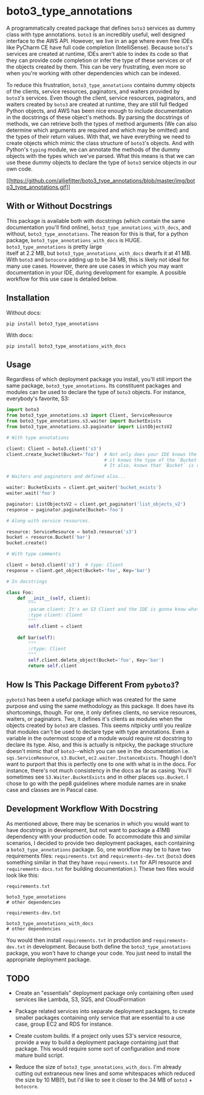 # boto3_type_annotations

A programmatically created package that defines `boto3` services as dummy class with type annotations. `boto3` is an 
incredibly useful, well designed interface to the AWS API. However, we live in an age where even free IDEs like PyCharm 
CE have full code completion (IntelliSense). Because `boto3`'s services are created at runtime, IDEs aren't able to
index its code so that they can provide code completion or infer the type of these services or of the objects created by
them. This can be very frustrating, even more so when you're working with other dependencies which can be indexed.

To reduce this frustration, `boto3_type_annotations` contains dummy objects of the clients, service resources, 
paginators, and waiters provided by `boto3`'s services. Even though the client, service resources, paginators, and 
waiters created by `boto3` are created at runtime, they are still full fledged Python objects, and AWS has been nice 
enough to include documentation in the docstrings of these object's methods. By parsing the docstrings of methods,
we can retrieve both the types of method arguments (We can also determine which arguments are required and which may 
be omitted) and the types of their return values. With that, we have everything we need to create objects which
mimic the class structure of `boto3`'s objects. And with Python's `typing` module, we can annotate the methods of the
dummy objects with the types which we've parsed. What this means is that we can use these dummy objects to declare the
type of `boto3` service objects in our own code.

[[https://github.com/alliefitter/boto3_type_annotations/blob/master/img/boto3_type_annotations.gif]]

## With or Without Docstrings

This package is available both with docstrings (which contain the same documentation you'll find online), 
`boto3_type_annotations_with_docs`, and without, `boto3_type_annotations`. The reason for this is that, for a python 
package, `boto3_type_annotations_with_docs` is HUGE. `boto3_type_annotations` is pretty large  
itself at 2.2 MB, but `boto3_type_annotations_with_docs` dwarfs it at 41 MB. With `boto3` and `botocore` adding up to be 
34 MB, this is likely not ideal for many use cases. However, there are use cases in which you may want documentation in
your IDE, during development for example. A possible workflow for this use case is detailed below.

## Installation

Without docs:
```
pip install boto3_type_annotations
```

With docs:
```
pip install boto3_type_annotations_with_docs
```

## Usage

Regardless of which deployment package you install, you'll still import the same package, `boto3_type_annotations`.
Its constituent packages and modules can be used to declare the type of `boto3` objects. For instance, everybody's 
favorite, S3:

```python
import boto3
from boto3_type_annotations.s3 import Client, ServiceResource
from boto3_type_annotations.s3.waiter import BucketExists
from boto3_type_annotations.s3.paginator import ListObjectsV2

# With type annotations

client: Client = boto3.client('s3')
client.create_bucket(Bucket='foo')  # Not only does your IDE knows the name of this method, 
                                    # it knows the type of the `Bucket` argument too!
                                    # It also, knows that `Bucket` is required, but `ACL` isn't!

# Waiters and paginators and defined also...

waiter: BucketExists = client.get_waiter('bucket_exists')
waiter.wait('foo')

paginator: ListObjectsV2 = client.get_paginator('list_objects_v2')
response = paginator.paginate(Bucket='foo')

# Along with service resources.

resource: ServiceResource = boto3.resource('s3')
bucket = resource.Bucket('bar')
bucket.create()

# With type comments

client = boto3.client('s3')  # type: Client
response = client.get_object(Bucket='foo', Key='bar')

# In docstrings

class Foo:
    def __init__(self, client):
        """
        :param client: It's an S3 Client and the IDE is gonna know what it is!
        :type client: Client
        """
        self.client = client
        
    def bar(self):
        """
        :rtype: Client
        """
        self.client.delete_object(Bucket='foo', Key='bar')
        return self.client
```

## How Is This Package Different From `pyboto3`?

`pyboto3` has been a useful package which was created for the same purpose and using the same methodology as this 
package. It does have its shortcomings, though. For one, it only defines clients, no service resources, waiters, or 
paginators. Two, it defines it's clients as modules when the objects created by `boto3` are classes. This seems 
nitpicky until you realize that modules can't be used to declare type with type annotations. Even a variable in the 
outermost scope of a module would require rst docstring to declare its type. Also, and this is actually is nitpicky, 
the package structure doesn't mimic that of `boto3`--which you can see in the documentation i.e. `sqs.ServiceResource`, 
`s3.Bucket`, `ec2.waiter.InstanceExists`. Though I don't want to purport that this is perfectly one to one with what is
in the docs. For instance, there's not much consistency in the docs as far as casing. You'll sometimes see 
`S3.Waiter.BucketExists` and in other places `sqs.Bucket`. I chose to go with the pep8 guidelines where module names are
in snake case and classes are in Pascal case.

## Development Workflow With Docstring

As mentioned above, there may be scenarios in which you would want to have docstrings in development, but not want
to package a 41MB dependency with your production code. To accommodate this and similar scenarios, I decided to provide 
two deployment packages, each containing a `boto3_type_annotations` package. So, one workflow may be to have two 
requirements files: `requirements.txt` and `requirements-dev.txt` (`boto3` does something similar in that they have 
`requirements.txt` for API resource and `requirements-docs.txt` for building documentation.). These two files would 
look like this:

`requirements.txt`
```
boto3_type_annotations
# other dependencies
```

`requirements-dev.txt`
```
boto3_type_annotations_with_docs
# other dependencies
```

You would then install `requirements.txt` in production and `requirements-dev.txt` in development. Because both 
define the `boto3_type_annotations` package, you won't have to change your code. You just need to install the 
appropriate deployment package.

## TODO

- Create an "essentials" deployment package only containing often used services like Lambda, S3, SQS, and CloudFormation

- Package related services into separate deployment packages, to create smaller packages containing only service
  that are essential to a use case, group EC2 and RDS for instance.

- Create custom builds. If a project only uses S3's service resource, provide a way to build a deployment package 
  containing just that package. This would require some sort of configuration and more mature build script.
  
- Reduce the size of `boto3_type_annotations_with_docs`. I'm already cutting out extraneous new lines and some
  whitespaces which reduced the size by 10 MB(!), but I'd like to see it closer to the 34 MB of `boto3` + `botocore`.
